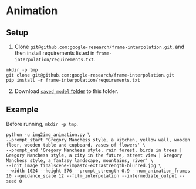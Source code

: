 # Animation

## Setup

1. Clone `git@github.com:google-research/frame-interpolation.git`, and then install requirements listed in `frame-interpolation/requirements.txt`.
```
mkdir -p tmp
git clone git@github.com:google-research/frame-interpolation.git
pip install -r frame-interpolation/requirements.txt
```
2. Download [`saved_model` folder](https://drive.google.com/drive/folders/1i9Go1YI2qiFWeT5QtywNFmYAA74bhXWj?usp=sharing) to this folder.

## Example

Before running, `mkdir -p tmp`.

```
python -u img2img_animation.py \
--prompt_start 'Gregory Manchess style, a kitchen, yellow wall, wooden floor, wooden table and cupboard, vases of flowers' \
--prompt_end 'Gregory Manchess style, rain forest, birds in trees | Gregory Manchess style, a city in the future, street view | Gregory Manchess style, a fantasy landscape, mountains, river' \
--init_image finalscene-impasto-extrastrength-blurred.jpg \
--width 1024 --height 576 --prompt_strength 0.9 --num_animation_frames 10 --guidance_scale 12 --film_interpolation --intermediate_output --seed 0
```
